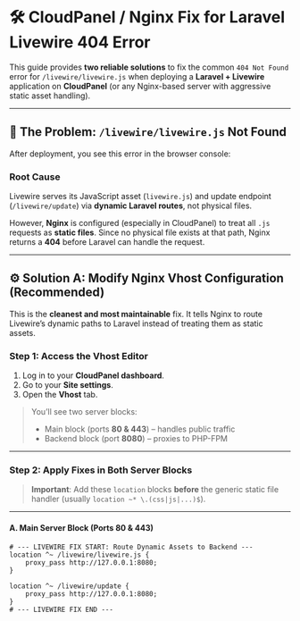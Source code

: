 # 🛠️ CloudPanel / Nginx Fix for Laravel Livewire 404 Error

This guide provides **two reliable solutions** to fix the common `404 Not Found` error for `/livewire/livewire.js` when deploying a **Laravel + Livewire** application on **CloudPanel** (or any Nginx-based server with aggressive static asset handling).

---

## 🚨 The Problem: `/livewire/livewire.js` Not Found

After deployment, you see this error in the browser console:

### Root Cause

Livewire serves its JavaScript asset (`livewire.js`) and update endpoint (`/livewire/update`) via **dynamic Laravel routes**, not physical files.

However, **Nginx** is configured (especially in CloudPanel) to treat all `.js` requests as **static files**. Since no physical file exists at that path, Nginx returns a **404** before Laravel can handle the request.

---

## ⚙️ Solution A: Modify Nginx Vhost Configuration (**Recommended**)

This is the **cleanest and most maintainable** fix. It tells Nginx to route Livewire’s dynamic paths to Laravel instead of treating them as static assets.

### Step 1: Access the Vhost Editor

1. Log in to your **CloudPanel dashboard**.
2. Go to your **Site settings**.
3. Open the **Vhost** tab.

> You’ll see two server blocks:  
> - Main block (ports **80 & 443**) – handles public traffic  
> - Backend block (port **8080**) – proxies to PHP-FPM

---

### Step 2: Apply Fixes in **Both** Server Blocks

> **Important**: Add these `location` blocks **before** the generic static file handler (usually `location ~* \.(css|js|...)$`).

---

#### A. Main Server Block (Ports 80 & 443)

```nginx
# --- LIVEWIRE FIX START: Route Dynamic Assets to Backend ---
location ^~ /livewire/livewire.js {
    proxy_pass http://127.0.0.1:8080;
}

location ^~ /livewire/update {
    proxy_pass http://127.0.0.1:8080;
}
# --- LIVEWIRE FIX END ---